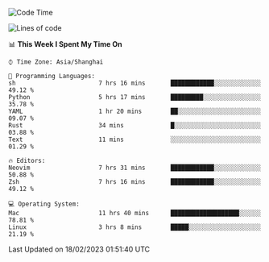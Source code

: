 <!--START_SECTION:waka-->
![Code Time](http://img.shields.io/badge/Code%20Time-1%2C156%20hrs%2030%20mins-blue)

![Lines of code](https://img.shields.io/badge/From%20Hello%20World%20I%27ve%20Written-65%20Thousand%20lines%20of%20code-blue)

📊 **This Week I Spent My Time On** 

```text
⌚︎ Time Zone: Asia/Shanghai

💬 Programming Languages: 
sh                       7 hrs 16 mins       ████████████░░░░░░░░░░░░░   49.12 % 
Python                   5 hrs 17 mins       █████████░░░░░░░░░░░░░░░░   35.78 % 
YAML                     1 hr 20 mins        ██░░░░░░░░░░░░░░░░░░░░░░░   09.07 % 
Rust                     34 mins             █░░░░░░░░░░░░░░░░░░░░░░░░   03.88 % 
Text                     11 mins             ░░░░░░░░░░░░░░░░░░░░░░░░░   01.29 % 

🔥 Editors: 
Neovim                   7 hrs 31 mins       ████████████░░░░░░░░░░░░░   50.88 % 
Zsh                      7 hrs 16 mins       ████████████░░░░░░░░░░░░░   49.12 % 

💻 Operating System: 
Mac                      11 hrs 40 mins      ███████████████████░░░░░░   78.81 % 
Linux                    3 hrs 8 mins        █████░░░░░░░░░░░░░░░░░░░░   21.19 % 

```


 Last Updated on 18/02/2023 01:51:40 UTC
<!--END_SECTION:waka-->
